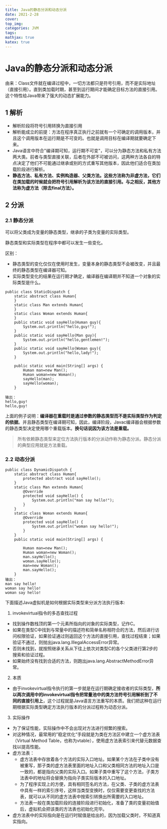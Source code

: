```yaml
---
title: Java的静态分派和动态分派
date: 2021-2-28
cover:
top_img:
categories: JVM
tags: 
mathjax: true
katex: true
---
```

# Java的静态分派和动态分派

由来：Class文件就在编译过程中，一切方法都只是符号引用，而不是实际地址（直接引用）。直到类加载时期，甚至到运行期间才能确定目标方法的直接引用。这个特性给Java带来了强大的动态扩展能力。

## 1 解析

- 解析阶段将符号引用转换为直接引用
- 解析能成立的前提：方法在程序真正执行之前就有一个可确定的调用版本，并且这个调用版本在运行期是不可变的。也就是调用目标在编译期就要确定下来。
- Java语言中符合"编译期可知，运行期不可变"，可以分为静态方法和私有方法两大类。前者与类型直接关联，后者在外部不可被访问，这两种方法各自的特点决定了他们不可能通过继承或别的方式重写其他版本，因此他们适合在类加载阶段进行解析。
- **静态方法、私有方法、实例构造器、父类方法。这些方法称为非虚方法，它们在类加载的时候就会把符号引用解析为该方法的直接引用。与之相反，其他方法称为虚方法（除去final方法）。**

## 2 分派

### 2.1 静态分派

可以将父类成为变量的静态类型，继承的子类为变量的实际类型。

静态类型和实际类型在程序中都可以发生一些变化。

区别：
- 静态类型的变化仅仅在使用时发生，变量本身的静态类型不会被改变，并且最终的静态类型在编译器可知。
- 实际类型变化的结果在运行期才确定，编译器在编译期并不知道一个对象的实际类型是什么。

```
public class StaticDispatch {
	static abstract class Human{
	}
	static class Man extends Human{
	}
	static class Woman extends Human{
	}
	public static void sayHello(Human guy){
		System.out.println("hello,guy!");
	}
	public static void sayHello(Man guy){
		System.out.println("hello,gentlemen!");
	}
	public static void sayHello(Woman guy){
		System.out.println("hello,lady!");
	}
	
	public static void main(String[] args) {
		Human man=new Man();
		Human woman=new Woman();
		sayHello(man);
		sayHello(woman);
	}

输出：
hello,guy!
hello,guy!

```
上面的例子说明：**编译器在重载时是通过参数的静态类型而不是实际类型作为判定的依据**。并且静态类型在编译期可知，因此，编译阶段，Javac编译器会根据参数的静态类型决定使用哪个重载版本。**换句话说因为该方法是重载。** 

> 所有依赖静态类型来定位方法执行版本的分派动作称为静态分派。静态分派的典型应用就是方法重载。

### 2.2 动态分派

```
public class DynamicDispatch {
	static abstract class Human{
		protected abstract void sayHello();
	}
	static class Man extends Human{ 
		@Override
		protected void sayHello() { 
			System.out.println("man say hello!");
		}
	}
	static class Woman extends Human{ 
		@Override
		protected void sayHello() { 
			System.out.println("woman say hello!");
		}
	} 
	public static void main(String[] args) {
		
		Human man=new Man();
		Human woman=new Woman();
		man.sayHello();
		woman.sayHello();
		man=new Woman();
		man.sayHello(); 
	}
输出：
man say hello!
woman say hello!
woman say hello!

```

下面描述Java虚拟机是如何根据实际类型来分派方法执行版本:

1. invokevirtual指令的多态查找过程
- 找到操作数栈顶的第一个元素所指向的对象的实际类型，记作C。
- 如果在类型C中找到与常量中的描述符和简单名称相符合的方法，然后进行访问权限验证，如果验证通过则返回这个方法的直接引用，查找过程结束；如果验证不通过，则抛出java.lang.IllegalAccessError异常。
- 否则未找到，就按照继承关系从下往上依次对类型C的各个父类进行第2步的搜索和验证过程。
- 如果始终没有找到合适的方法，则跑出java.lang.AbstractMethodError异常。
2. 本质
- 由于invokevirtual指令执行的第一步就是在运行期确定接收者的实际类型，**所以两次调用中的invokevirtual指令把常量池中的类方法符号引用解析到了不同的直接引用上**，这个过程就是Java语言方法重写的本质。我们把这种在运行期根据实际类型确定方法执行版本的分派过程称为动态分派。
3. 实际操作
- 为了保证性能，实际操作中不会出现对方法进行频繁的搜索。
- 对这种情况，最常用的”稳定优化“手段就是为类在方法区中建立一个虚方法表（Virtual Method Table，也称为vtable），使用虚方法表索引来代替元数据查找以提高性能。
- 虚方法表：
    + 虚方法表中存放着各个方法的实际入口地址。如果某个方法在子类中没有被重写，那子类的虚方法表里面的地址入口和父类相同方法的地址入口是一致的，都是指向父类的实际入口。如果子类中重写了这个方法，子类方法表中的地址将会替换为指向子类实际版本的入口地址。
    + 为了程序实现上的方便，具有相同签名的方法，在父类、子类的虚方法表中具有一样的索引序号，这样当类型变换时，仅仅需要变更查找的方法表，就可以从不同的虚方法表中按索引转换出所需要的入口地址。
    + 方法表一般在类加载阶段的连接阶段进行初始化，准备了类的变量初始值后，虚拟机会把该类的方法表也初始化完毕。
- 虚方法表中的实际指向是在运行时赋值是给出的，因为加载父类时，不知道真实指向。